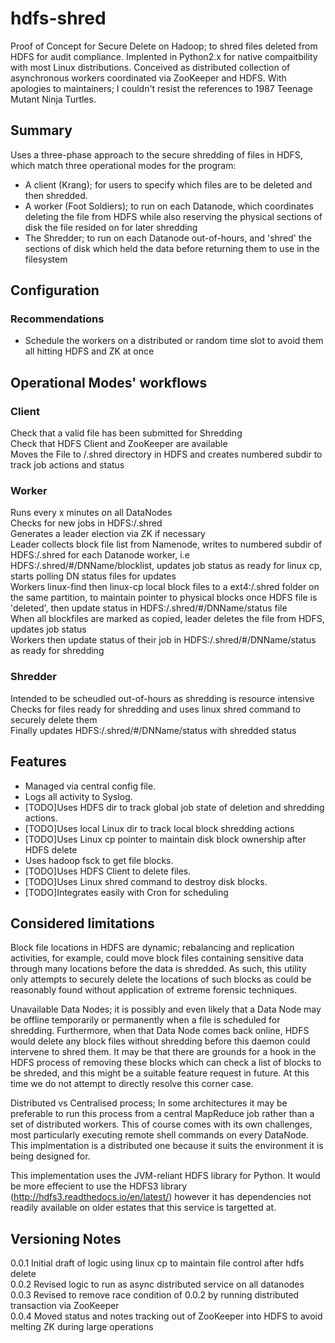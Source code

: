 # hdfs-shred
Proof of Concept for Secure Delete on Hadoop; to shred files deleted from HDFS for audit compliance.
  Implented in Python2.x for native compaitbility with most Linux distributions.
  Conceived as distributed collection of asynchronous workers coordinated via ZooKeeper and HDFS.
With apologies to maintainers; I couldn't resist the references to 1987 Teenage Mutant Ninja Turtles.

## Summary
Uses a three-phase approach to the secure shredding of files in HDFS, which match three operational modes for the program:

* A client (Krang); for users to specify which files are to be deleted and then shredded.  
* A worker (Foot Soldiers); to run on each Datanode, which coordinates deleting the file from HDFS while also reserving the physical sections of disk the file resided on for later shredding
* The Shredder; to run on each Datanode out-of-hours, and 'shred' the sections of disk which held the data before returning them to use in the filesystem

## Configuration


### Recommendations

* Schedule the workers on a distributed or random time slot to avoid them all hitting HDFS and ZK at once


## Operational Modes' workflows
### Client
Check that a valid file has been submitted for Shredding  
Check that HDFS Client and ZooKeeper are available  
Moves the File to /.shred directory in HDFS and creates numbered subdir to track job actions and status

### Worker
Runs every x minutes on all DataNodes  
Checks for new jobs in HDFS:/.shred  
Generates a leader election via ZK if necessary  
Leader collects block file list from Namenode, writes to numbered subdir of HDFS:/.shred for each Datanode worker, i.e HDFS:/.shred/#/DNName/blocklist, updates job status as ready for linux cp, starts polling DN status files for updates  
Workers linux-find then linux-cp local block files to a ext4:/.shred folder on the same partition, to maintain pointer to physical blocks once HDFS file is 'deleted', then update status in HDFS:/.shred/#/DNName/status file  
When all blockfiles are marked as copied, leader deletes the file from HDFS, updates job status  
Workers then update status of their job in HDFS:/.shred/#/DNName/status as ready for shredding  

### Shredder
Intended to be scheudled out-of-hours as shredding is resource intensive  
Checks for files ready for shredding and uses linux shred command to securely delete them  
Finally updates HDFS:/.shred/#/DNName/status with shredded status

## Features
* Managed via central config file.  
* Logs all activity to Syslog.  
* [TODO]Uses HDFS dir to track global job state of deletion and shredding actions.
* [TODO]Uses local Linux dir to track local block shredding actions  
* [TODO]Uses Linux cp pointer to maintain disk block ownership after HDFS delete
* Uses hadoop fsck to get file blocks. 
* [TODO]Uses HDFS Client to delete files.    
* [TODO]Uses Linux shred command to destroy disk blocks.
* [TODO]Integrates easily with Cron for scheduling


## Considered limitations
Block file locations in HDFS are dynamic; rebalancing and replication activities, for example, could move block files containing sensitive data through many locations before the data is shredded. As such, this utility only attempts to securely delete the locations of such blocks as could be reasonably found without application of extreme forensic techniques.  

Unavailable Data Nodes; it is possibly and even likely that a Data Node may be offline temporarily or permanently when a file is scheduled for shredding. Furthermore, when that Data Node comes back online, HDFS would delete any block files without shredding before this daemon could intervene to shred them. It may be that there are grounds for a hook in the HDFS process of removing these blocks which can check a list of blocks to be shreded, and this might be a suitable feature request in future. At this time we do not attempt to directly resolve this corner case.

Distributed vs Centralised process; In some architectures it may be preferable to run this process from a central MapReduce job rather than a set of distributed workers. This of course comes with its own challenges, most particularly executing remote shell commands on every DataNode. This implmentation is a distributed one because it suits the environment it is being designed for.

This implementation uses the JVM-reliant HDFS library for Python. It would be more effecient to use the HDFS3 library (http://hdfs3.readthedocs.io/en/latest/) however it has dependencies not readily available on older estates that this service is targetted at.

## Versioning Notes
0.0.1 Initial draft of logic using linux cp to maintain file control after hdfs delete  
0.0.2 Revised logic to run as async distributed service on all datanodes  
0.0.3 Revised to remove race condition of 0.0.2 by running distributed transaction via ZooKeeper  
0.0.4 Moved status and notes tracking out of ZooKeeper into HDFS to avoid melting ZK during large operations  